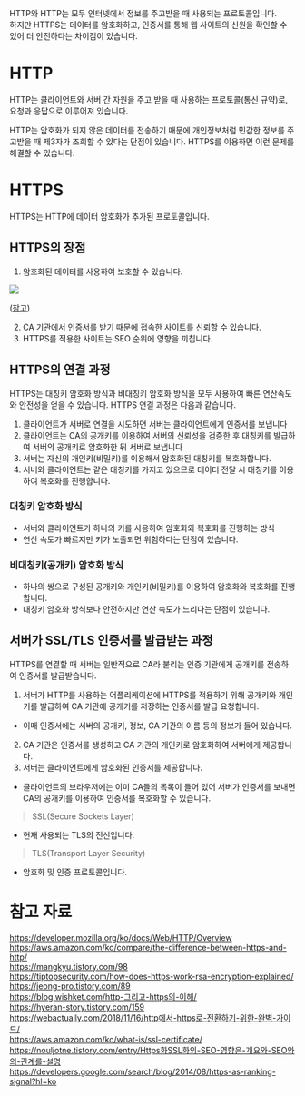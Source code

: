 HTTP와 HTTP는 모두 인터넷에서 정보를 주고받을 때 사용되는 프로토콜입니다. <br/>
하지만 HTTPS는 데이터를 암호화하고, 인증서를 통해 웹 사이트의 신원을 확인할 수 있어 더 안전하다는 차이점이 있습니다.

# HTTP

HTTP는 클라이언트와 서버 간 자원을 주고 받을 때 사용하는 프로토콜(통신 규약)로, 요청과 응답으로 이루어져 있습니다.

HTTP는 암호화가 되지 않은 데이터를 전송하기 때문에 개인정보처럼 민감한 정보를 주고받을 때 제3자가 조회할 수 있다는 단점이 있습니다. HTTPS를 이용하면 이런 문제를 해결할 수 있습니다.

# HTTPS

HTTPS는 HTTP에 데이터 암호화가 추가된 프로토콜입니다.

## HTTPS의 장점

1. 암호화된 데이터를 사용하여 보호할 수 있습니다.

<img src='https://tiptopsecurity.com/wp-content/uploads/2017/06/WhatIsHTTPSEncryption.png'/>

([참고](https://tiptopsecurity.com/how-does-https-work-rsa-encryption-explained/))

2. CA 기관에서 인증서를 받기 때문에 접속한 사이트를 신뢰할 수 있습니다.
3. HTTPS를 적용한 사이트는 SEO 순위에 영향을 끼칩니다.

## HTTPS의 연결 과정

HTTPS는 대칭키 암호화 방식과 비대칭키 암호화 방식을 모두 사용하여 빠른 연산속도와 안전성을 얻을 수 있습니다. HTTPS 연결 과정은 다음과 같습니다.

1. 클라이언트가 서버로 연결을 시도하면 서버는 클라이언트에게 인증서를 보냅니다
2. 클라이언트는 CA의 공개키를 이용하여 서버의 신뢰성을 검증한 후 대칭키를 발급하여 서버의 공개키로 암호화한 뒤 서버로 보냅니다
3. 서버는 자신의 개인키(비밀키)를 이용해서 암호화된 대칭키를 복호화합니다.
4. 서버와 클라이언트는 같은 대칭키를 가지고 있으므로 데이터 전달 시 대칭키를 이용하여 복호화를 진행합니다.

### 대칭키 암호화 방식

- 서버와 클라이언트가 하나의 키를 사용하여 암호화와 복호화를 진행하는 방식
- 연산 속도가 빠르지만 키가 노출되면 위험하다는 단점이 있습니다.

### 비대칭키(공개키) 암호화 방식

- 하나의 쌍으로 구성된 공개키와 개인키(비밀키)를 이용하여 암호화와 복호화를 진행합니다.
- 대칭키 암호화 방식보다 안전하지만 연산 속도가 느리다는 단점이 있습니다.

## 서버가 SSL/TLS 인증서를 발급받는 과정

HTTPS를 연결할 때 서버는 일반적으로 CA라 불리는 인증 기관에게 공개키를 전송하여 인증서를 발급받습니다.

1. 서버가 HTTP를 사용하는 어플리케이션에 HTTPS를 적용하기 위해 공개키와 개인키를 발급하여 CA 기관에 공개키를 저장하는 인증서를 발급 요청합니다.

- 이때 인증서에는 서버의 공개키, 정보, CA 기관의 이름 등의 정보가 들어 있습니다.

2. CA 기관은 인증서를 생성하고 CA 기관의 개인키로 암호화하여 서버에게 제공합니다.
3. 서버는 클라이언트에게 암호화된 인증서를 제공합니다.

- 클라이언트의 브라우저에는 이미 CA들의 목록이 들어 있어 서버가 인증서를 보내면 CA의 공개키를 이용하여 인증서를 복호화할 수 있습니다.

> SSL(Secure Sockets Layer)

- 현재 사용되는 TLS의 전신입니다.

> TLS(Transport Layer Security)

- 암호화 및 인증 프로토콜입니다.

# 참고 자료

https://developer.mozilla.org/ko/docs/Web/HTTP/Overview <br/>
https://aws.amazon.com/ko/compare/the-difference-between-https-and-http/<br/>
https://mangkyu.tistory.com/98<br/>
https://tiptopsecurity.com/how-does-https-work-rsa-encryption-explained/<br/>
https://jeong-pro.tistory.com/89<br/>
https://blog.wishket.com/http-그리고-https의-이해/<br/>
https://hyeran-story.tistory.com/159<br/>
https://webactually.com/2018/11/16/http에서-https로-전환하기-위한-완벽-가이드/<br/>
https://aws.amazon.com/ko/what-is/ssl-certificate/<br/>
https://nouljotne.tistory.com/entry/Https화SSL화의-SEO-영향은-개요와-SEO와의-관계를-설명<br/>
https://developers.google.com/search/blog/2014/08/https-as-ranking-signal?hl=ko<br/>
